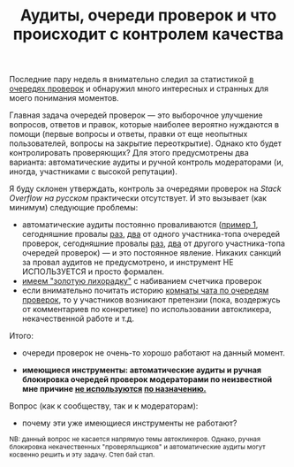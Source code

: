 ﻿---
title: "Аудиты, очереди проверок и что происходит с контролем качества"
se.owner.user_id: 337980
se.owner.display_name: "Anton Menshov"
se.owner.link: "https://ru.meta.stackoverflow.com/users/337980/anton-menshov"
se.link: "https://ru.meta.stackoverflow.com/questions/11750/%d0%90%d1%83%d0%b4%d0%b8%d1%82%d1%8b-%d0%be%d1%87%d0%b5%d1%80%d0%b5%d0%b4%d0%b8-%d0%bf%d1%80%d0%be%d0%b2%d0%b5%d1%80%d0%be%d0%ba-%d0%b8-%d1%87%d1%82%d0%be-%d0%bf%d1%80%d0%be%d0%b8%d1%81%d1%85%d0%be%d0%b4%d0%b8%d1%82-%d1%81-%d0%ba%d0%be%d0%bd%d1%82%d1%80%d0%be%d0%bb%d0%b5%d0%bc-%d0%ba%d0%b0%d1%87%d0%b5%d1%81%d1%82%d0%b2%d0%b0"
se.question_id: 11750
se.post_type: question
---
<p>Последние пару недель я внимательно следил за статистикой <a href="https://ru.stackoverflow.com/review">в очередях проверок</a> и обнаружил много интересных и странных для моего понимания моментов.</p>
<p>Главная задача очередей проверок — это выборочное улучшение вопросов, ответов и правок, которые наиболее вероятно нуждаются в помощи (первые вопросы и ответы, правки от еще неопытных пользователей, вопросы на закрытие переоткрытие). Однако кто будет контролировать проверяющих? Для этого предусмотрены два варианта: автоматические аудиты и ручной контроль модераторами (и, иногда, участниками с высокой репутации).</p>
<p>Я буду склонен утверждать, контроль за очередями проверок на <em>Stack Overflow на русском</em> практически отсутствует. И это вызывает (как минимум) следующие проблемы:</p>
<ul>
<li>автоматические аудиты постоянно проваливаются (<a href="https://ru.meta.stackoverflow.com/questions/11514/%D0%9D%D1%83%D0%B6%D0%BD%D0%B0-%D0%BB%D0%B8-%D0%BD%D0%B0%D0%BC-%D0%B7%D0%BE%D0%BB%D0%BE%D1%82%D0%B0%D1%8F-%D0%BB%D0%B8%D1%85%D0%BE%D1%80%D0%B0%D0%B4%D0%BA%D0%B0-%D0%B2-%D0%BD%D0%B5%D0%B7%D0%B0%D0%BF%D0%BE%D0%BB%D0%BD%D0%B5%D0%BD%D1%8B%D1%85-%D0%BE%D1%87%D0%B5%D1%80%D0%B5%D0%B4%D1%8F%D1%85-%D0%BF%D1%80%D0%BE%D0%B2%D0%B5%D1%80%D0%BE%D0%BA-%D0%BD%D0%B0%D0%B1%D0%B8%D0%B2%D0%B0%D0%BD%D0%B8%D0%B5%D0%BC-%D0%B8%D1%85#comment49509_11518">пример 1</a>, сегодняшние провалы <a href="https://ru.stackoverflow.com/review/suggested-edits/655928">раз</a>, <a href="https://ru.stackoverflow.com/review/suggested-edits/655927">два</a> от одного участника-топа очередей проверок, сегодняшние провалы <a href="https://ru.stackoverflow.com/review/suggested-edits/656061">раз</a>, <a href="https://ru.stackoverflow.com/review/suggested-edits/656050">два</a> от другого участника-топа очередей проверок) — и это постоянное явление. Никаких санкций за провал аудитов не предусмотрено, и инструмент НЕ ИСПОЛЬЗУЕТСЯ и просто формален.</li>
<li><a href="https://ru.meta.stackoverflow.com/q/11514/337980">имеем &quot;золотую лихорадку&quot;</a> с набиванием счетчика проверок</li>
<li>если внимательно почитать историю <a href="https://chat.stackexchange.com/rooms/119134/">комнаты чата по очередям проверок</a>, то у участников возникают претензии (пока, воздержусь от комментариев по конкретике) по использовании автокликера, некачественной работе и т.д.</li>
</ul>
<p>Итого:</p>
<ul>
<li><p>очереди проверок не очень-то хорошо работают на данный момент.</p>
</li>
<li><p><strong>имеющиеся инструменты: автоматические аудиты и ручная блокировка очередей проверок модераторами по неизвестной мне причине <a href="https://chat.stackexchange.com/transcript/message/59244609#59244609">не используются</a> <a href="https://chat.stackexchange.com/transcript/message/59244656#59244656">по назначению.</a></strong></p>
</li>
</ul>
<p>Вопрос (как к сообществу, так и к модераторам):</p>
<ul>
<li>почему эти уже имеющиеся инструменты не работают?</li>
</ul>
<sub>
NB: данный вопрос не касается напрямую темы автокликеров. Однако, ручная блокировка некачественных "проверяльщиков" и автоматические аудиты могут косвенно решить и эту задачу. Степ бай стап.
</sub>
